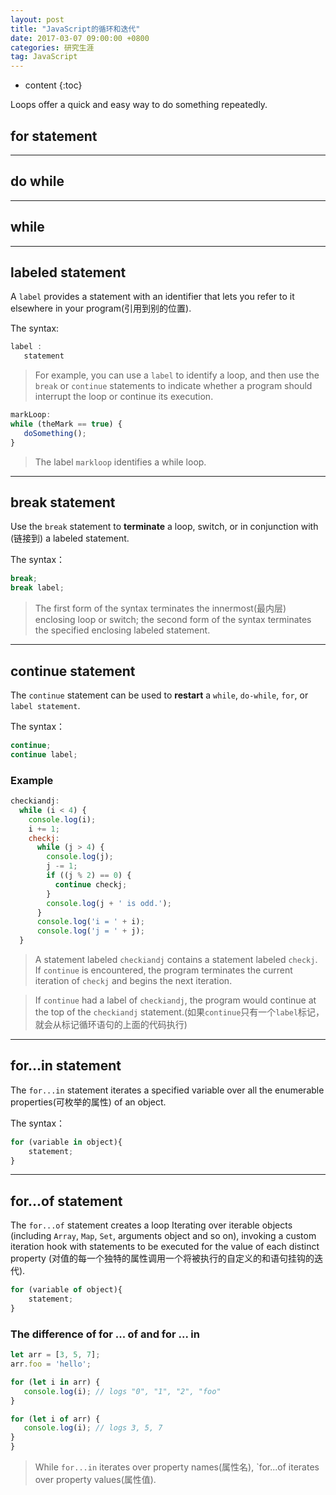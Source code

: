 ```yaml
---
layout: post
title: "JavaScript的循环和迭代"
date: 2017-03-07 09:00:00 +0800 
categories: 研究生涯
tag: JavaScript
---
```

* content
{:toc}


Loops offer a quick and easy way to do something repeatedly.

<!-- more -->

## for statement

---

## do while

----

## while

----

## labeled statement

A `label` provides a statement with an identifier that lets you refer to it elsewhere in your program(引用到别的位置).

The syntax:

```javascript
label :
   statement
```

> For example, you can use a `label` to identify a loop, and then use the `break` or `continue` statements to indicate whether a program should interrupt the loop or continue its execution.

```javascript
markLoop:
while (theMark == true) {
   doSomething();
}
```

> The label `markloop` identifies a while loop.

----

## break statement

Use the `break` statement to **terminate** a loop, switch, or in conjunction with (链接到) a labeled statement.

The syntax：

```javascript
break;
break label;
```

> The first form of the syntax terminates the innermost(最内层) enclosing loop or switch; the second form of the syntax terminates the specified enclosing labeled statement.

---

## continue statement

The `continue` statement can be used to **restart** a `while`, `do-while`, `for`, or `label statement`.

The syntax：

```javascript
continue;
continue label;
```

### Example 

```javascript
checkiandj:
  while (i < 4) {
    console.log(i);
    i += 1;
    checkj:
      while (j > 4) {
        console.log(j);
        j -= 1;
        if ((j % 2) == 0) {
          continue checkj;
        }
        console.log(j + ' is odd.');
      }
      console.log('i = ' + i);
      console.log('j = ' + j);
  }
  ```

  > A statement labeled `checkiandj` contains a statement labeled `checkj`. If `continue` is encountered, the program terminates the current iteration of `checkj` and begins the next iteration.

  > If `continue` had a label of `checkiandj`, the program would continue at the top of the `checkiandj` statement.(如果`continue`只有一个`label`标记，就会从标记循环语句的上面的代码执行)

---

## for...in statement

The `for...in` statement iterates a specified variable over all the enumerable properties(可枚举的属性) of an object.

The syntax：

```javascript
for (variable in object){
    statement;
}
```

---

## for...of statement

The `for...of` statement creates a loop Iterating over iterable objects (including `Array`, `Map`, `Set`, arguments object and so on), invoking a custom iteration hook with statements to be executed for the value of each distinct property (对值的每一个独特的属性调用一个将被执行的自定义的和语句挂钩的迭代).

```javascript
for (variable of object){
    statement;
}
```

### The difference of for ... of and for ... in

```javascript
let arr = [3, 5, 7];
arr.foo = 'hello';

for (let i in arr) {
   console.log(i); // logs "0", "1", "2", "foo"
}

for (let i of arr) {
   console.log(i); // logs 3, 5, 7
}
}
```

> While `for...in` iterates over property names(属性名), `for...of iterates over property values(属性值).